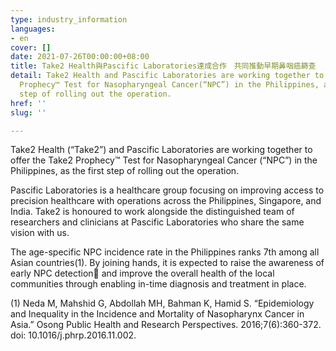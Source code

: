 ```yaml
---
type: industry_information
languages:
- en
cover: []
date: 2021-07-26T00:00:00+08:00
title: Take2 Health與Pascific Laboratories達成合作　共同推動早期鼻咽癌篩查
detail: Take2 Health and Pascific Laboratories are working together to offer the Take2
  Prophecy™ Test for Nasopharyngeal Cancer(“NPC”) in the Philippines, as the first
  step of rolling out the operation.
href: ''
slug: ''

---
```

Take2 Health (“Take2”) and Pascific Laboratories are working together to offer the Take2 Prophecy™ Test for Nasopharyngeal Cancer (“NPC”) in the Philippines, as the first step of rolling out the operation.

Pascific Laboratories is a healthcare group focusing on improving access to precision healthcare with operations across the Philippines, Singapore, and India. Take2 is honoured to work alongside the distinguished team of researchers and clinicians at Pascific Laboratories who share the same vision with us.

The age-specific NPC incidence rate in the Philippines ranks 7th among all Asian countries(1). By joining hands, it is expected to raise the awareness of early NPC detection and improve the overall health of the local communities through enabling in-time diagnosis and treatment in place.

(1) Neda M, Mahshid G, Abdollah MH, Bahman K, Hamid S. “Epidemiology and Inequality in the Incidence and Mortality of Nasopharynx Cancer in Asia.” Osong Public Health and Research Perspectives. 2016;7(6):360-372. doi: 10.1016/j.phrp.2016.11.002.